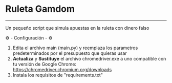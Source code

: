 # Ruleta Gamdom

--------------------------------------------------------------------------------------------

Un pequeño script que simula apuestas en la ruleta con dinero falso

⚙️ - Configuración - ⚙️

1. Edita el archivo main (main.py) y reemplaza los parametros predeterminados por el presupuesto que quieras usar
2. **Actualiza** y **Sustituye** el archivo chromedriver.exe a uno compatible con tu versión de Google Chrome: https://chromedriver.chromium.org/downloads
3. Instala los requisitos de "requirements.txt"